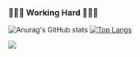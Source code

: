 ### 👨🏻‍💻 Working Hard 👨🏻‍💻
![Anurag's GitHub stats](https://github-readme-stats.vercel.app/api?username=Byeongju-Kong&hide=contribs,prs)
[![Top Langs](https://github-readme-stats.vercel.app/api/top-langs/?username=Byeongju-Kong&layout=compact)](https://github.com/anuraghazra/github-readme-stats)


<img src="https://img.shields.io/badge/Java-007396?style=flat-square&logo=Java&logoColor=white"/></a>

<!--
**Byeongju-Kong/Byeongju-Kong** is a ✨ _special_ ✨ repository because its `README.md` (this file) appears on your GitHub profile.

Here are some ideas to get you started:

- 🔭 I’m currently working on ...
- 🌱 I’m currently learning ...
- 👯 I’m looking to collaborate on ...
- 🤔 I’m looking for help with ...
- 💬 Ask me about ...
- 📫 How to reach me: ...
- 😄 Pronouns: ...
- ⚡ Fun fact: ...
-->
